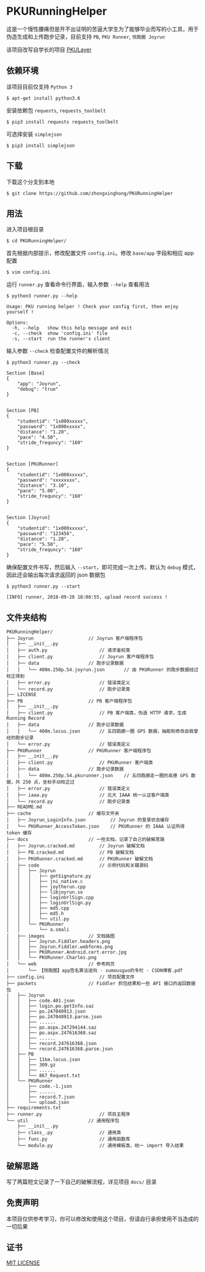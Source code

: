 # PKURunningHelper

这是一个慢性腰痛但是开不出证明的苦逼大学生为了能够毕业而写的小工具，用于伪造生成和上传跑步记录，目前支持 `PB`, `PKU Runner`, `悦跑圈 Joyrun`

该项目改写自学长的项目 [PKULayer](https://github.com/tegusi/PKULayer)


## 依赖环境

该项目目前仅支持 `Python 3`
```
$ apt-get install python3.6
```

安装依赖包 `requests`, `requests_toolbelt`
```
$ pip3 install requests requests_toolbelt
```

可选择安装 `simplejson`
```
$ pip3 install simplejson
```


## 下载

下载这个分支到本地
```
$ git clone https://github.com/zhongxinghong/PKURunningHelper
```


## 用法

进入项目根目录
```console
$ cd PKURunningHelper/
```

首先根据内部提示，修改配置文件 `config.ini`。修改 `base/app` 字段和相应 app 配置
```console
$ vim config.ini
```

运行 `runner.py` 查看命令行界面，输入参数 `--help` 查看用法
```console
$ python3 runner.py --help

Usage: PKU running helper ! Check your config first, then enjoy yourself !

Options:
  -h, --help   show this help message and exit
  -c, --check  show 'config.ini' file
  -s, --start  run the runner's client
```

输入参数 `--check` 检查配置文件的解析情况
```console
$ python3 runner.py --check

Section [Base]
{
    "app": "Joyrun",
    "debug": "true"
}


Section [PB]
{
    "studentid": "1x000xxxxx",
    "password": "1x000xxxxx",
    "distance": "1.20",
    "pace": "4.50",
    "stride_frequncy": "160"
}


Section [PKURunner]
{
    "studentid": "1x000xxxxx",
    "password": "xxxxxxxx",
    "distance": "3.10",
    "pace": "5.00",
    "stride_frequncy": "160"
}


Section [Joyrun]
{
    "studentid": "1x000xxxxx",
    "password": "123456",
    "distance": "1.20",
    "pace": "5.50",
    "stride_frequncy": "160"
}
```

确保配置文件书写，然后输入 `--start`，即可完成一次上传。默认为 `debug` 模式，因此还会输出每次请求返回的 json 数据包
```console
$ python3 runner.py --start

[INFO] runner, 2018-09-28 18:08:55, upload record success !
```


## 文件夹结构

```
PKURunningHelper/
├── Joyrun                    // Joyrun 客户端程序包
│   ├── __init__.py
│   ├── auth.py                   // 请求鉴权类
│   ├── client.py                 // Joyrun 客户端程序包
│   ├── data                  // 跑步记录数据
│   │   └── 400m.250p.54.joyrun.json       // 由 PKURunner 的跑步数据经过校正得到
│   ├── error.py                  // 错误类定义
│   └── record.py                 // 跑步记录类
├── LICENSE
├── PB                        // PB 客户端程序包
│   ├── __init__.py
│   ├── client.py                 // PB 客户端类，伪造 HTTP 请求，生成 Running Record
│   ├── data                  // 跑步记录数据
│   │   └── 400m.locus.json       // 五四跑廊一圈 GPS 数据，抽取和修改自我曾经的跑步记录
│   └── error.py                  // 错误类定义
├── PKURunner                 // PKURunner 客户端程序包
│   ├── __init__.py
│   ├── client.py                 // PKURunner 客户端类
│   ├── data                  // 跑步记录数据
│   │   └── 400m.250p.54.pkurunner.json    // 五四跑廊走一圈的高德 GPS 数据，共 250 点，坐标手动校正过
│   ├── error.py                  // 错误类定义
│   ├── iaaa.py                   // 北大 IAAA 统一认证客户端类
│   └── record.py                 // 跑步记录类
├── README.md
├── cache                     // 缓存文件夹
│   ├── Joyrun_LoginInfo.json         // Joyrun 的登录状态缓存
│   └── PKURunner_AccessToken.json    // PKURunner 的 IAAA 认证所得 token 缓存
├── docs                      // 一些文档，记录了自己的破解思路
│   ├── Joyrun.cracked.md         // Joyrun 破解文档
│   ├── PB.cracked.md             // PB 破解文档
│   ├── PKURunner.cracked.md      // PKURunner 破解文档
│   ├── code                      // 示例代码和关键源码
│   │   ├── Joyrun
│   │   │   ├── getSignature.py
│   │   │   ├── jni_native.c
│   │   │   ├── joytherun.cpp
│   │   │   ├── libjoyrun.so
│   │   │   ├── loginUrlSign.cpp
│   │   │   ├── loginUrlSign.py
│   │   │   ├── md5.cpp
│   │   │   ├── md5.h
│   │   │   └── util.py
│   │   └── PKURunner
│   │       └── a.smali
│   ├── images                // 文档插图
│   │   ├── Joyrun.Fiddler.headers.png
│   │   ├── Joyrun.Fiddler.webforms.png
│   │   ├── PKURunner.Android.cert.error.jpg
│   │   └── PKURunner.Charles.png
│   └── web                   // 参考网页
│       └── 【悦跑圈】app签名算法逆向 - sumousguo的专栏 - CSDN博客.pdf
├── config.ini                    // 项目配置文件
├── packets                   // Fiddler 抓包结果和一些 API 接口的返回数据包
│   ├── Joyrun
│   │   ├── code.401.json
│   │   ├── login.po.getInfo.saz
│   │   ├── po.247040913.json
│   │   ├── po.247040913.parse.json
│   │   ├── ......
│   │   ├── po.aspx.247294144.saz
│   │   ├── po.aspx.247616368.saz
│   │   ├── ......
│   │   ├── record.247616368.json
│   │   └── record.247616368.parse.json
│   ├── PB
│   │   ├── 11km.locus.json
│   │   ├── 309.gz
│   │   ├── ......
│   │   └── 867_Request.txt
│   └── PKURunner
│       ├── code.-1.json
│       ├── ......
│       ├── record.7.json
│       └── upload.json
├── requirements.txt
├── runner.py                     // 项目主程序
└── util                      // 通用程序包
    ├── __init__.py
    ├── class_.py                 // 通用类
    ├── func.py                   // 通用函数库
    └── module.py                 // 通用模板类，统一 import 导入结果
```


## 破解思路

写了两篇短文记录了一下自己的破解流程，详见项目 `docs/` 目录


## 免责声明

本项目仅供参考学习，你可以修改和使用这个项目，但请自行承担使用不当造成的一切后果


## 证书

[MIT LICENSE](https://github.com/zhongxinghong/PKURunningHelper/blob/master/LICENSE)